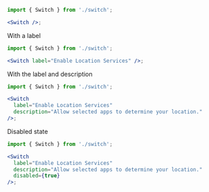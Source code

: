 ```jsx
import { Switch } from './switch';

<Switch />;
```

With a label

```jsx
import { Switch } from './switch';

<Switch label="Enable Location Services" />;
```

With the label and description

```jsx
import { Switch } from './switch';

<Switch
  label="Enable Location Services"
  description="Allow selected apps to determine your location."
/>;
```

Disabled state

```jsx
import { Switch } from './switch';

<Switch
  label="Enable Location Services"
  description="Allow selected apps to determine your location."
  disabled={true}
/>;
```
